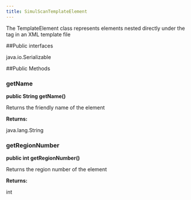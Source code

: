 ```yaml
---
title: SimulScanTemplateElement
---
```


The TemplateElement class represents elements nested directly under the tag in 
 an XML template file

##Public interfaces

java.io.Serializable

##Public Methods

### getName

**public String getName()**

Returns the friendly name of the element

**Returns:**

java.lang.String

### getRegionNumber

**public int getRegionNumber()**

Returns the region number of the element

**Returns:**

int


